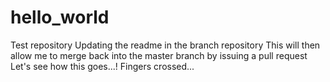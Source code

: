 # hello_world
Test repository
Updating the readme in the branch repository
This will then allow me to merge back into the master branch by issuing a pull request
Let's see how this goes...!
Fingers crossed...
